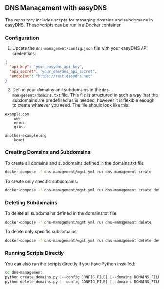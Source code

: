 ## DNS Management with easyDNS

The repository includes scripts for managing domains and subdomains in easyDNS. These scripts can be run in a Docker 
container.

### Configuration

1. Update the `dns-management/config.json` file with your easyDNS API credentials:

```json
{
  "api_key": "your_easydns_api_key",
  "api_secret": "your_easydns_api_secret",
  "endpoint": "https://rest.easydns.net"
}
```

2. Define your domains and subdomains in the `dns-management/domains.txt` file.  This file is structured in such
a way that the subdomains are predefined as is needed, however it is flexible enough to create whatever
you need.  The file should look like this:

```
example.com
    www
    nexus
    gitea
 
another-example.org
    komet
```

### Creating Domains and Subdomains

To create all domains and subdomains defined in the domains.txt file:

```bash
docker-compose -f dns-management/mgmt.yml run dns-management create
```

To create only specific subdomains:

```bash
docker-compose -f dns-management/mgmt.yml run dns-management create dev test staging
```

### Deleting Subdomains

To delete all subdomains defined in the domains.txt file:

```bash
docker-compose -f dns-management/mgmt.yml run dns-management delete
```

To delete only specific subdomains:

```bash
docker-compose -f dns-management/mgmt.yml run dns-management delete dev test staging
```

### Running Scripts Directly

You can also run the scripts directly if you have Python installed:

```bash
cd dns-management
python create_domains.py [--config CONFIG_FILE] [--domains DOMAINS_FILE] [SUBDOMAIN...]
python delete_domains.py [--config CONFIG_FILE] [--domains DOMAINS_FILE] [SUBDOMAIN...]
```
